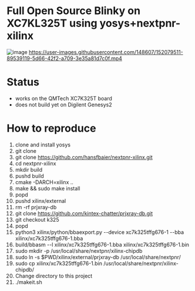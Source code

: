 # Full Open Source Blinky on XC7KL325T using yosys+nextpnr-xilinx

![image](https://user-images.githubusercontent.com/148607/152079663-e42ce6ed-66ef-461e-aed7-82a4e5667e39.png)
https://user-images.githubusercontent.com/148607/152079511-89539119-5d66-42f2-a709-3e35a81d7c0f.mp4

# Status
* works on the QMTech XC7K325T board
* does not build yet on Digilent Genesys2

# How to reproduce
1. clone and install yosys
2. git clone 
3. git clone https://github.com/hansfbaier/nextpnr-xilinx.git
4. cd nextpnr-xilinx
5. mkdir build
6. pushd build
7. cmake -DARCH=xilinx ..
8. make && sudo make install
9. popd
10. pushd xilinx/external
11. rm -rf prjxray-db
12. git clone https://github.com/kintex-chatter/prjxray-db.git
13. git checkout k325
14. popd
15. python3 xilinx/python/bbaexport.py --device xc7k325tffg676-1 --bba xilinx/xc7k325tffg676-1.bba
16. build/bbasm --l xilinx/xc7k325tffg676-1.bba xilinx/xc7k325tffg676-1.bin
17. sudo mkdir -p /usr/local/share/nextpnr/xilinx-chipdb
18. sudo ln -s $PWD/xilinx/external/prjxray-db /usr/local/share/nextpnr/
19. sudo cp xilinx/xc7k325tffg676-1.bin /usr/local/share/nextpnr/xilinx-chipdb/
20. Change directory to this project
21. ./makeit.sh
